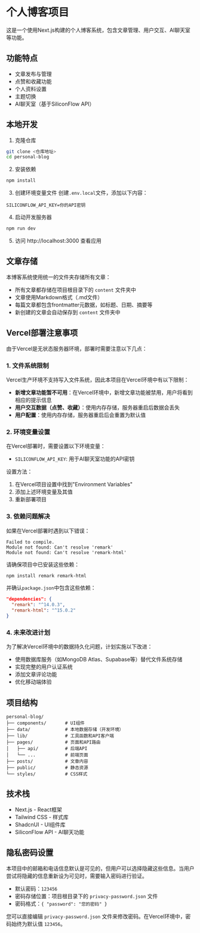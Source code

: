 # 个人博客项目

这是一个使用Next.js构建的个人博客系统，包含文章管理、用户交互、AI聊天室等功能。

## 功能特点

- 文章发布与管理
- 点赞和收藏功能
- 个人资料设置
- 主题切换
- AI聊天室（基于SiliconFlow API）

## 本地开发

1. 克隆仓库
```bash
git clone <仓库地址>
cd personal-blog
```

2. 安装依赖
```bash
npm install
```

3. 创建环境变量文件
创建`.env.local`文件，添加以下内容：
```
SILICONFLOW_API_KEY=你的API密钥
```

4. 启动开发服务器
```bash
npm run dev
```

5. 访问 http://localhost:3000 查看应用

## 文章存储

本博客系统使用统一的文件夹存储所有文章：

- 所有文章都存储在项目根目录下的 `content` 文件夹中
- 文章使用Markdown格式（.md文件）
- 每篇文章都包含frontmatter元数据，如标题、日期、摘要等
- 新创建的文章会自动保存到 `content` 文件夹中

## Vercel部署注意事项

由于Vercel是无状态服务器环境，部署时需要注意以下几点：

### 1. 文件系统限制

Vercel生产环境不支持写入文件系统，因此本项目在Vercel环境中有以下限制：

- **新增文章功能暂不可用**：在Vercel环境中，新增文章功能被禁用，用户将看到相应的提示信息
- **用户交互数据（点赞、收藏）**：使用内存存储，服务器重启后数据会丢失
- **用户配置**：使用内存存储，服务器重启后会重置为默认值

### 2. 环境变量设置

在Vercel部署时，需要设置以下环境变量：

- `SILICONFLOW_API_KEY`: 用于AI聊天室功能的API密钥

设置方法：
1. 在Vercel项目设置中找到"Environment Variables"
2. 添加上述环境变量及其值
3. 重新部署项目

### 3. 依赖问题解决

如果在Vercel部署时遇到以下错误：

```
Failed to compile.
Module not found: Can't resolve 'remark'
Module not found: Can't resolve 'remark-html'
```

请确保项目中已安装这些依赖：

```bash
npm install remark remark-html
```

并确认`package.json`中包含这些依赖：

```json
"dependencies": {
  "remark": "^14.0.3",
  "remark-html": "^15.0.2"
}
```

### 4. 未来改进计划

为了解决Vercel环境中的数据持久化问题，计划实施以下改进：

- 使用数据库服务（如MongoDB Atlas、Supabase等）替代文件系统存储
- 实现完整的用户认证系统
- 添加文章评论功能
- 优化移动端体验

## 项目结构

```
personal-blog/
├── components/       # UI组件
├── data/             # 本地数据存储（开发环境）
├── lib/              # 工具函数和API客户端
├── pages/            # 页面和API路由
│   ├── api/          # 后端API
│   └── ...           # 前端页面
├── posts/            # 文章内容
├── public/           # 静态资源
└── styles/           # CSS样式
```

## 技术栈

- Next.js - React框架
- Tailwind CSS - 样式库
- ShadcnUI - UI组件库
- SiliconFlow API - AI聊天功能 

## 隐私密码设置

本项目中的邮箱和电话信息默认是可见的，但用户可以选择隐藏这些信息。当用户尝试将隐藏的信息重新设为可见时，需要输入密码进行验证。

- 默认密码：`123456`
- 密码存储位置：项目根目录下的 `privacy-password.json` 文件
- 密码格式：`{ "password": "您的密码" }`

您可以直接编辑 `privacy-password.json` 文件来修改密码。在Vercel环境中，密码始终为默认值 `123456`。 